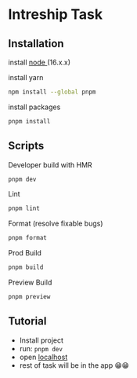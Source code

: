 # Intreship Task

## Installation

install [node ](https://nodejs.org/en/download/) (16.x.x)

install yarn

```bash
npm install --global pnpm
```

install packages

```bash
pnpm install
```

## Scripts

Developer build with HMR

```bash
pnpm dev
```

Lint

```bash
pnpm lint
```

Format (resolve fixable bugs)

```bash
pnpm format
```

Prod Build

```bash
pnpm build
```

Preview Build

```bash
pnpm preview
```

## Tutorial

- Install project
- run: `pnpm dev `
- open [localhost](http://localhost:3000/)
- rest of task will be in the app 😁😁
